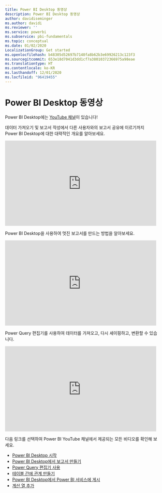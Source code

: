 ```yaml
---
title: Power BI Desktop 동영상
description: Power BI Desktop 동영상
author: davidiseminger
ms.author: davidi
ms.reviewer: ''
ms.service: powerbi
ms.subservice: pbi-fundamentals
ms.topic: conceptual
ms.date: 01/02/2020
LocalizationGroup: Get started
ms.openlocfilehash: b48305d52697b7140fa8b62b3e69926213c123f3
ms.sourcegitcommit: 653e18d7041d3dd1cf7a38010372366975a98eae
ms.translationtype: HT
ms.contentlocale: ko-KR
ms.lasthandoff: 12/01/2020
ms.locfileid: "96419455"
---
```

# <a name="power-bi-desktop-videos"></a>Power BI Desktop 동영상

Power BI Desktop에는 [YouTube 채널](https://www.youtube.com/playlist?list=PL1N57mwBHtN2q1WbU5O29rrn_A0lkVv9p)이 있습니다!

데이터 가져오기 및 보고서 작성에서 다른 사용자와의 보고서 공유에 이르기까지 Power BI Desktop에 대한 대략적인 개요를 알아보세요. 

<iframe width="500" height="281" src="https://www.youtube.com/embed/Qgam9M8I0xA" frameborder="0" allowfullscreen></iframe>

Power BI Desktop을 사용하여 멋진 보고서를 만드는 방법을 알아보세요.

<iframe width="500" height="281" src="https://www.youtube.com/embed/IMAsitQ2cAc" frameborder="0" allowfullscreen></iframe> 

Power Query 편집기를 사용하여 데이터를 가져오고, 다시 셰이핑하고, 변환할 수 있습니다.

<iframe width="500" height="281" src="https://www.youtube.com/embed/ByIUx-HmQbw" frameborder="0" allowfullscreen></iframe> 

다음 링크를 선택하여 Power BI YouTube 채널에서 제공되는 모든 비디오를 확인해 보세요.

- [Power BI Desktop 시작](https://www.youtube.com/watch?v=Qgam9M8I0xA)
- [Power BI Desktop에서 보고서 만들기](https://www.youtube.com/watch?v=IMAsitQ2cAc)
- [Power Query 편집기 사용](https://www.youtube.com/watch?v=ByIUx-HmQbw)
- [테이블 간에 관계 만들기](https://www.youtube.com/watch?v=fVW4MCr0APA)
- [Power BI Desktop에서 Power BI 서비스에 게시](https://www.youtube.com/watch?v=ObwsFdC9e94)
- [계산 열 추가](https://www.youtube.com/watch?v=62mLfiNcqVM)
